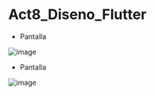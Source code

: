 # Act8_Diseno_Flutter

- Pantalla

![image](https://github.com/user-attachments/assets/9235d11c-c588-4ff9-862a-5b3645eb3d44)

- Pantalla

![image](https://github.com/user-attachments/assets/ad177a8d-d49d-48b7-9070-b0175c7523cd)
